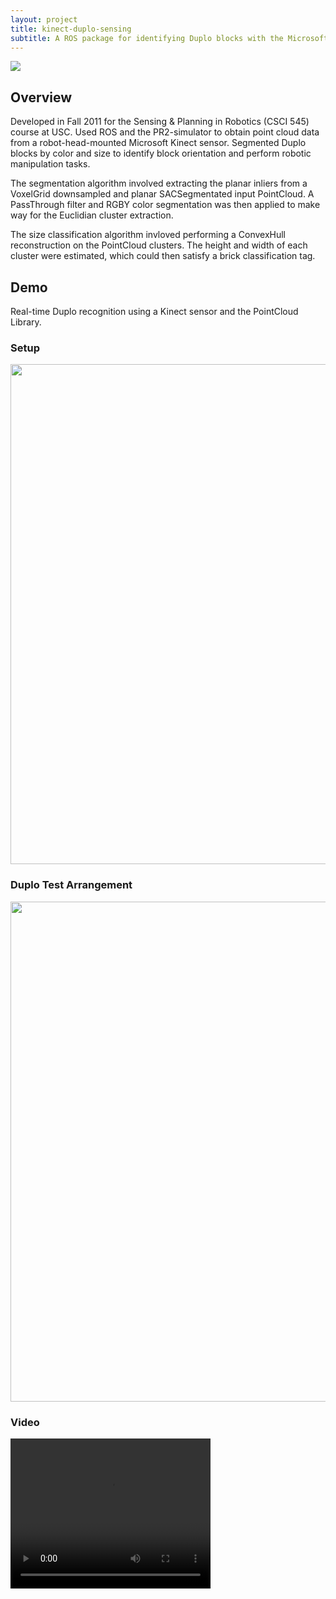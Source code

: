 ```yaml
---
layout: project
title: kinect-duplo-sensing
subtitle: A ROS package for identifying Duplo blocks with the Microsoft Kinect sensor.
---
```


<img src="http://niftyhedgehog.com/kinect-duplo-sensing/images/many_duplos_result.png">

## Overview
Developed in Fall 2011 for the Sensing & Planning in Robotics (CSCI 545) course at USC. Used ROS and the PR2-simulator to obtain point cloud data from a robot-head-mounted Microsoft Kinect sensor. Segmented Duplo blocks by color and size to identify block orientation and perform robotic manipulation tasks. 

The segmentation algorithm involved extracting the planar inliers from a VoxelGrid downsampled and planar SACSegmentated input PointCloud. A PassThrough filter and RGBY color segmentation was then applied to make way for the Euclidian cluster extraction. 

The size classification algorithm invloved performing a ConvexHull reconstruction on the PointCloud clusters. The height and width of each cluster were estimated, which could then satisfy a brick classification tag. 

## Demo
Real-time Duplo recognition using a Kinect sensor and the PointCloud Library.

### Setup
<img src="http://niftyhedgehog.com/kinect-duplo-sensing/images/demo_setup.jpg" width="800">

### Duplo Test Arrangement
<img src="http://niftyhedgehog.com/kinect-duplo-sensing/images/demo_duplos.jpg" width="800">

### Video
<video width="320" height="240" controls>
	<source src="http://niftyhedgehog.com/kinect-duplo-sensing/images/duplo_kinect_demo.mpeg" type="video/mpeg">
</video>